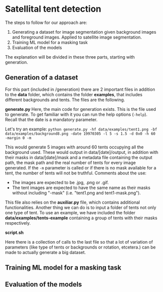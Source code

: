 # Satellital tent detection
The steps to follow for our approach are:
1. Generating a dataset for image segmentation given background images and foreground images. Applied to satellite image segmentation.
2. Training ML model for a masking task
3. Evaluation of the models

The explanation will be divided in these three parts, starting with generation.

## Generation of a dataset
For this part (included in /generation) there are 2 important files in addition to the **data** folder, which contains the folder **examples**, that includes different backgrounds and tents. The files are the following.

**generate.py**
Here, the main code for generation exists. This is the file used to generate. To get familiar with it you can run the help options (`-help`). Recall that the date is a mandatory parameter.

Let's try an example:
`python generate.py -hf data/examples/tent1.png -bf data/examples/background8.png -date 19970305 -l 5 -s 1.5 -d 0x0 -h 60 -margin 0 -m`

This would generate 5 images with around 60 tents occupying all the background used. These would output in data/[date]/output, in addition with their masks in data/[date]/mask and a metadata file containing the output path, the mask path and the real number of tents for every image generated. If the `-m` parameter is called or if there is no mask available for a tent, the number of tents will not be truthful.
Comments about the use:
- The images are expected to be .jpg, .png or .gif.
- The tent images are expected to have the same name as their masks without including "-mask" (i.e. "tent1.png and tent1-mask.png").

This file also relies on the **auxiliar.py** file, which contains additional functionalities.
Another thing we can do is to input a folder of tents not only one type of tent. To use an example, we have included the folder **data/examples/tents-example** containing a group of tents with their masks respectively.


**script.sh**

Here there is a collection of calls to the last file so that a lot of variation of parameters (like type of tents or backgrounds or rotation, etcetera.) can be made to actually generate a big dataset.

## Training ML model for a masking task

## Evaluation of the models
